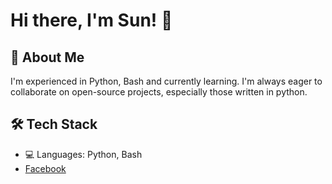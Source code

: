 # Hi there, I'm Sun! 👋

## 🚀 About Me
I'm experienced in Python, Bash and currently learning. I'm always eager to collaborate on open-source projects, especially those written in python.

## 🛠️ Tech Stack
- 💻 Languages: Python, Bash
- [Facebook](https://www.facebook.com/NKD403/)
